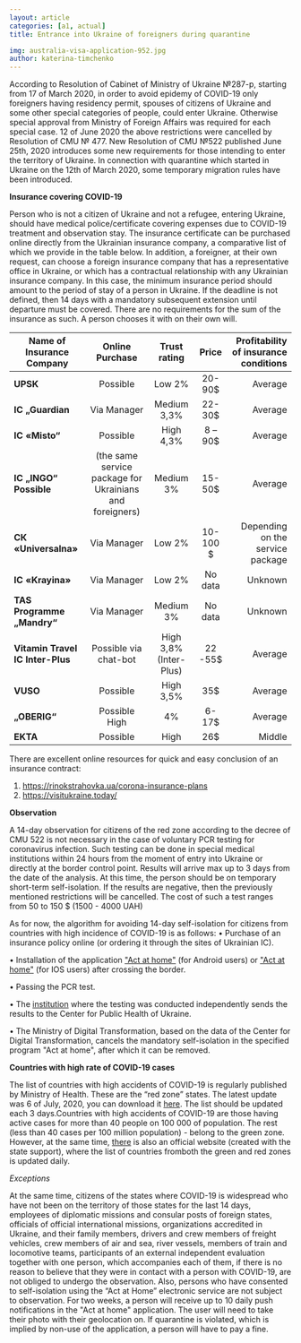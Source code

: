 ```yaml
---
layout: article
categories: [a1, actual]
title: Entrance into Ukraine of foreigners during quarantine   

img: australia-visa-application-952.jpg
author: katerina-timchenko
---
```


According to Resolution of Cabinet of Ministry of Ukraine №287-p, starting from 17 of March 2020, in order to avoid epidemy of COVID-19 only foreigners having residency
permit, spouses of citizens of Ukraine and some other special categories of people, could enter Ukraine. Otherwise special approval from Ministry of Foreign Affairs was
required for each special case.
12 of June 2020 the above restrictions were cancelled by Resolution of CMU № 477. New Resolution of CMU №522 published June 25th, 2020 introduces some new requirements 
for those intending to enter the territory of Ukraine. In connection with quarantine which started in Ukraine on the 12th of March 2020, some temporary migration rules have 
been introduced. 

**Insurance covering COVID-19**

Person who is not a citizen of Ukraine and not a refugee, entering Ukraine, should have medical police/certificate covering expenses due to COVID-19 treatment and observation stay.
The insurance certificate can be purchased online directly from the Ukrainian insurance company, a comparative list of which we provide in the table below. In addition,
a foreigner, at their own request, can choose a foreign insurance company that has a representative office in Ukraine, or which has a contractual relationship with any 
Ukrainian insurance company.
In this case, the minimum insurance period should amount to the period of stay of a person in Ukraine. If the deadline is not defined, then 14 days with a mandatory 
subsequent extension until departure must be covered. There are no requirements for the sum of the insurance as such. A person chooses it with on their own will.


|Name of Insurance Company|Online Purchase|Trust rating| Price | Profitability of insurance conditions|
|------------|:---------:|:---------:|:---:|-------:|
| **UPSK**                   | Possible     |Low 2%        |20-90$ | Average  |
| **IC „Guardian**               | 	Via Manager	|Medium 3,3%	|22-30$ |Average|
| **IC «Misto“**                 | Possible        |  High 4,3% |8 – 90$|Average|
|**IC „INGO“	Possible**| (the same service package for Ukrainians and foreigners)|	Medium 3%|	15-50$|Average|
|**СК «Universalna»**|	Via Manager	|Low 2%	| 10-100 $|	Depending on the service package|
| **IC «Krayina»**|	Via Manager	| Low 2%|	No data	|Unknown|
|**TAS Programme „Mandry“**	| Via Manager|	Medium 3%	|No data	|Unknown|
|**Vitamin  Travel  IC Inter-Plus**	| Possible via chat-bot|	High 3,8% (Inter-Plus)|	22 -55$ |	Average|
**VUSO**	|Possible	|High 3,5%	|35$|	Average|
**„OBERIG“**	|Possible	High| 4%	|6-17$|	Average|
**EKTA**	|Possible	|High|	26$|	Middle|


There are excellent online resources for quick and easy conclusion of an insurance contract:
1. https://rinokstrahovka.ua/corona-insurance-plans 
2. https://visitukraine.today/

**Observation**

A 14-day observation for citizens of the red zone according to the decree of CMU 522 is not necessary in the case of voluntary PCR testing for coronavirus infection. 
Such testing can be done in special medical institutions within 24 hours from the moment of entry into Ukraine or directly at the border control point. Results will 
arrive max up to 3 days from the date of the analysis. At this time, the person should be on temporary short-term self-isolation. If the results are negative, then the
previously mentioned restrictions will be cancelled. The cost of such a test ranges from 50 to 150 $ (1500 - 4000 UAH)

As for now, the algorithm for avoiding 14-day self-isolation for citizens from countries with high incidence of COVID-19 is as follows:
 • Purchase of an insurance policy online (or ordering it through the sites of Ukrainian IC).
 
 • Installation of the application ["Act at home"](https://play.google.com/store/apps/details?id=ua.gov.diia.quarantine&hl=ru) (for Android users) or 
 ["Act at home"](https://apps.apple.com/us/app/%D0%B4%D1%96%D0%B9-%D0%B2%D0%B4%D0%BE%D0%BC%D0%B0/id1504695512)  (for IOS users) after crossing the border. 
 
 • Passing the PCR test.
 
 • The [institution](https://moz.gov.ua/article/health/algoritm-pripinennja-samoizoljacii-dlja-osib-scho-peretnuli-derzhavnij-kordo) where the testing was conducted
 independently sends the results to the Center for Public Health of Ukraine.
 
 • The Ministry of Digital Transformation, based on the data of the Center for Digital Transformation, cancels the mandatory self-isolation in the specified program 
 "Act at home", after which it can be removed. 
 
**Countries with high rate of COVID-19 cases**

The list of countries with high accidents of COVID-19 is regularly published by Ministry of Health. These are the “red zone” states. The latest update was 6 of July,
2020, you can download it [here](https://moz.gov.ua/article/health/informacija-schodo-kilkosti-aktivnih-vipadkiv-covid-19-na-100-tis-naselennja-stanom). The list should
be updated each 3 days.Countries with high accidents of COVID-19 are those having active cases for more than 40 people on 100 000 of population.  The rest (less than 40 
cases per 100 million population) - belong to the green zone. However, at the same time, [there](https://visitukraine.today/ua) is also an official website (created with 
the state support), where the list of countries fromboth the green and red zones is updated daily. 
 
*Exceptions*

At the same time, citizens of the states where COVID-19 is widespread who have not been on the territory of those states for the last 14 days, employees of diplomatic
missions and consular posts of foreign states, officials of official international missions, organizations accredited in Ukraine, and their family members, drivers and 
crew members of freight vehicles, crew members of air and sea, river vessels, members of train and locomotive teams, participants of an external independent evaluation 
together with one person, which accompanies each of them, if there is no reason to believe that they were in contact with a person with COVID-19, are not obliged to undergo 
the observation.
Also, persons who have consented to self-isolation using the “Act at Home” electronic service are not subject to observation. For two weeks, a person will receive up to 
10 daily push notifications in the "Act at home" application. The user will need to take their photo with their geolocation on. If quarantine is violated, which is implied 
by non-use of the application, a person will have to pay a fine.
 
